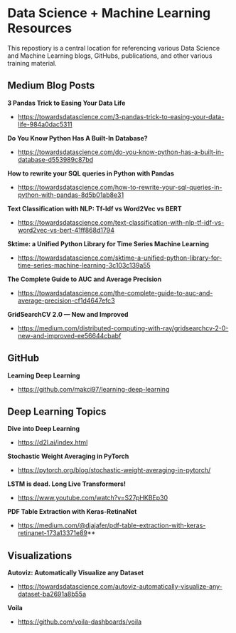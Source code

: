 # Data Science + Machine Learning Resources 

This repostiory is a central location for referencing various Data Science and Machine Learning blogs, GitHubs, publications, and other various training material. 


## Medium Blog Posts

**3 Pandas Trick to Easing Your Data Life** 
  - https://towardsdatascience.com/3-pandas-trick-to-easing-your-data-life-984a0dac5311

**Do You Know Python Has A Built-In Database?**
- https://towardsdatascience.com/do-you-know-python-has-a-built-in-database-d553989c87bd

**How to rewrite your SQL queries in Python with Pandas**
- https://towardsdatascience.com/how-to-rewrite-your-sql-queries-in-python-with-pandas-8d5b01ab8e31

**Text Classification with NLP: Tf-Idf vs Word2Vec vs BERT**
- https://towardsdatascience.com/text-classification-with-nlp-tf-idf-vs-word2vec-vs-bert-41ff868d1794

**Sktime: a Unified Python Library for Time Series Machine Learning**
- https://towardsdatascience.com/sktime-a-unified-python-library-for-time-series-machine-learning-3c103c139a55

**The Complete Guide to AUC and Average Precision**
- https://towardsdatascience.com/the-complete-guide-to-auc-and-average-precision-cf1d4647efc3

**GridSearchCV 2.0 — New and Improved**
- https://medium.com/distributed-computing-with-ray/gridsearchcv-2-0-new-and-improved-ee56644cbabf


## GitHub

**Learning Deep Learning** 
  - https://github.com/makci97/learning-deep-learning
  
  
## Deep Learning Topics

**Dive into Deep Learning** 
  - https://d2l.ai/index.html
  
**Stochastic Weight Averaging in PyTorch**
- https://pytorch.org/blog/stochastic-weight-averaging-in-pytorch/

**LSTM is dead. Long Live Transformers!** 
- https://www.youtube.com/watch?v=S27pHKBEp30

**PDF Table Extraction with Keras-RetinaNet**
- https://medium.com/@djajafer/pdf-table-extraction-with-keras-retinanet-173a13371e89**


## Visualizations

**Autoviz: Automatically Visualize any Dataset**
- https://towardsdatascience.com/autoviz-automatically-visualize-any-dataset-ba2691a8b55a

**Voila**
- https://github.com/voila-dashboards/voila
